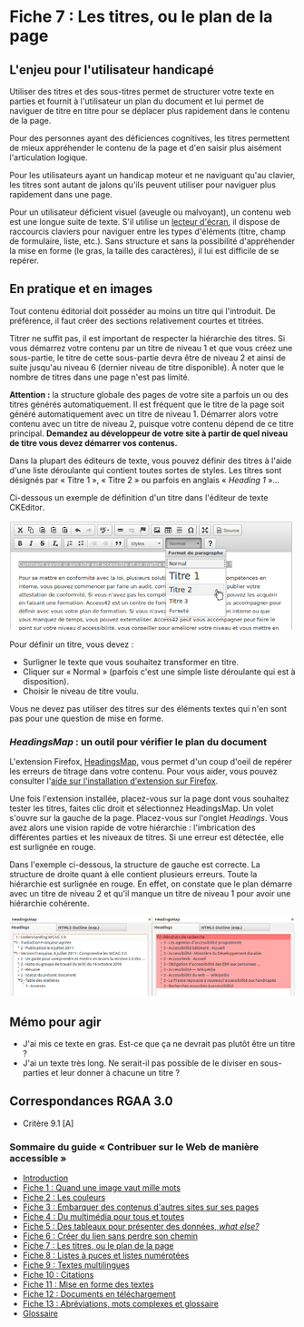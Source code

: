 # Fiche 7&nbsp;: Les titres, ou le plan de la page

## L'enjeu pour l'utilisateur handicapé

Utiliser des titres et des sous-titres permet de structurer votre texte en parties et fournit à l'utilisateur un plan du document et lui permet de naviguer de titre en titre pour se déplacer plus rapidement dans le contenu de la page.

Pour des personnes ayant des déficiences cognitives, les titres permettent de mieux appréhender le contenu de la page et d'en saisir plus aisément l'articulation logique.

Pour les utilisateurs ayant un handicap moteur et ne naviguant qu'au clavier, les titres sont autant de jalons qu'ils peuvent utiliser pour naviguer plus rapidement dans une page.

Pour un utilisateur déficient visuel (aveugle ou malvoyant), un contenu web est une longue suite de texte. S'il utilise un [lecteur d'écran](glossaire.md#lecteur-decran), il dispose de raccourcis claviers pour naviguer entre les types d'éléments (titre, champ de formulaire, liste, etc.). Sans structure et sans la possibilité d'appréhender la mise en forme (le gras, la taille des caractères), il lui est difficile de se repérer.

## En pratique et en images

Tout contenu éditorial doit posséder au moins un titre qui l'introduit. De préférence, il faut créer des sections relativement courtes et titrées.

Titrer ne suffit pas, il est important de respecter la hiérarchie des titres. Si vous démarrez votre contenu par un titre de niveau 1 et que vous créez une sous-partie, le titre de cette sous-partie devra être de niveau 2 et ainsi de suite jusqu'au niveau 6 (dernier niveau de titre disponible). À noter que le nombre de titres dans une page n'est pas limité.

**Attention :** la structure globale des pages de votre site a parfois un ou des titres générés automatiquement. Il est fréquent que le titre de la page soit généré automatiquement avec un titre de niveau 1. Démarrer alors votre contenu avec un titre de niveau 2, puisque votre contenu dépend de ce titre principal. **Demandez au développeur de votre site à partir de quel niveau de titre vous devez démarrer vos contenus.**

Dans la plupart des éditeurs de texte, vous pouvez définir des titres à l'aide d'une liste déroulante qui contient toutes sortes de styles. Les titres sont désignés par «&nbsp;Titre 1&nbsp;», «&nbsp;Titre 2&nbsp;» ou parfois en anglais «&nbsp;<i lang="en">Heading 1</i>&nbsp;»...

Ci-dessous un exemple de définition d'un titre dans l'éditeur de texte <span lang="en">CKEditor</span>.

<img src="img/titres/ckeditor.png" alt="" />

Pour définir un titre, vous devez&nbsp;: 

- Surligner le texte que vous souhaitez transformer en titre.
- Cliquer sur « Normal » (parfois c'est une simple liste déroulante qui est à disposition). 
- Choisir le niveau de titre voulu.

Vous ne devez pas utiliser des titres sur des éléments textes qui n'en sont pas pour une question de mise en forme.

### <i lang="en">HeadingsMap</i> : un outil pour vérifier le plan du document

L'extension <span lang="en">Firefox</span>, <a href="https://addons.mozilla.org/fr/firefox/addon/headingsmap/"><span lang="en">HeadingsMap</span></a>, vous permet d'un coup d'oeil de repérer les erreurs de titrage dans votre contenu. Pour vous aider, vous pouvez consulter l'<a href="https://support.mozilla.org/fr/kb/trouver-installer-modules-firefox">aide sur l'installation d'extension sur <span lang="en">Firefox</span></a>.

Une fois l'extension installée, placez-vous sur la page dont vous souhaitez tester les titres, faites clic droit et sélectionnez <span lang="en">HeadingsMap</span>. Un volet s'ouvre sur la gauche de la page. Placez-vous sur l'onglet <i lang="en">Headings</i>. Vous avez alors une vision rapide de votre hiérarchie : l'imbrication des différentes parties et les niveaux de titres. Si une erreur est détectée, elle est surlignée en rouge. 

Dans l'exemple ci-dessous, la structure de gauche est correcte. La structure de droite quant à elle contient plusieurs erreurs. Toute la hiérarchie est surlignée en rouge. En effet, on constate que le plan démarre avec un titre de niveau 2 et qu'il manque un titre de niveau 1 pour avoir une hiérarchie cohérente.

<img src="img/titres/headingsmap.png" alt="" />


## Mémo pour agir

- J'ai mis ce texte en gras. Est-ce que ça ne devrait pas plutôt être un titre ?
- J'ai un texte très long. Ne serait-il pas possible de le diviser en sous-parties et leur donner à chacune un titre ?

## Correspondances RGAA 3.0

- Critère 9.1 [A]

### Sommaire du guide «&nbsp;Contribuer sur le Web de manière accessible&nbsp;»

* [Introduction](0-intro.md)
* [Fiche 1&nbsp;: Quand une image vaut mille mots](images.md)
* [Fiche 2&nbsp;: Les couleurs](couleurs.md)
* [Fiche 3&nbsp;: Embarquer des contenus d'autres sites sur ses pages](cadres.md)
* [Fiche 4&nbsp;: Du multimédia pour tous et toutes](multimedia.md)
* [Fiche 5&nbsp;: Des tableaux pour présenter des données, <i lang="en">what else?</i>](tableaux.md)
* [Fiche 6&nbsp;: Créer du lien sans perdre son chemin](liens.md)
* [Fiche 7&nbsp;: Les titres, ou le plan de la page](titres.md)
* [Fiche 8&nbsp;: Listes à puces et listes numérotées](listes.md)
* [Fiche 9&nbsp;: Textes multilingues](langue.md)
* [Fiche 10&nbsp;: Citations](citations.md)
* [Fiche 11&nbsp;: Mise en forme des textes](mise-en-forme.md)
* [Fiche 12&nbsp;: Documents en téléchargement](docs_telechargement.md)
* [Fiche 13&nbsp;: Abréviations, mots complexes et glossaire](definition.md)
* [Glossaire](glossaire.md)
